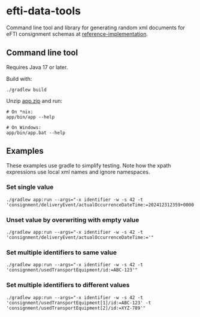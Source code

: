 # efti-data-tools

Command line tool and library for generating random xml documents for eFTI consignment schemas at
[reference-implementation](https://github.com/EFTI4EU/reference-implementation/tree/main/schema/xsd).

## Command line tool

Requires Java 17 or later.

Build with:
```
./gradlew build
```

Unzip [app.zip](./app/build/distributions/app.zip) and run:
```
# On *nix:
app/bin/app --help

# On Windows:
app/bin/app.bat --help
```

## Examples

These examples use gradle to simplify testing. Note how the xpath expressions use local xml names and ignore namespaces.

### Set single value

```shell
./gradlew app:run --args="-x identifier -w -s 42 -t 'consignment/deliveryEvent/actualOccurrenceDateTime:=202412312359+0000'"
```

### Unset value by overwriting with empty value

```shell
./gradlew app:run --args="-x identifier -w -s 42 -t 'consignment/deliveryEvent/actualOccurrenceDateTime:='"
```

### Set multiple identifiers to same value

```shell
./gradlew app:run --args="-x identifier -w -s 42 -t 'consignment/usedTransportEquipment/id:=ABC-123'"
```

### Set multiple identifiers to different values

```shell
./gradlew app:run --args="-x identifier -w -s 42 -t 'consignment/usedTransportEquipment[1]/id:=ABC-123' -t 'consignment/usedTransportEquipment[2]/id:=XYZ-789'"
```
